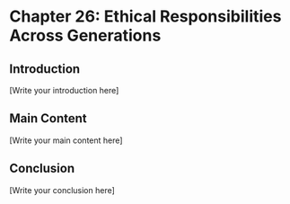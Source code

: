 # Chapter 26: Ethical Responsibilities Across Generations

## Introduction

[Write your introduction here]

## Main Content

[Write your main content here]

## Conclusion

[Write your conclusion here]